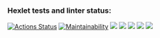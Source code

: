 ### Hexlet tests and linter status:
[![Actions Status](https://github.com/MooNMaN304/python-project-49/actions/workflows/hexlet-check.yml/badge.svg)](https://github.com/MooNMaN304/python-project-49/actions)
[![Maintainability](https://api.codeclimate.com/v1/badges/ec7ee1436db4842256f1/maintainability)](https://codeclimate.com/github/MooNMaN304/python-project-49/maintainability)
<a href="https://asciinema.org/a/1blaYuhx5sxFXxTiHYVdXRzdQ" target="_blank"><img src="https://asciinema.org/a/1blaYuhx5sxFXxTiHYVdXRzdQ.svg" /></a>
<a href="https://asciinema.org/a/661788" target="_blank"><img src="https://asciinema.org/a/661788.svg" /></a>
<a href="https://asciinema.org/a/661862" target="_blank"><img src="https://asciinema.org/a/661862.svg" /></a>
<a href="https://asciinema.org/a/661914" target="_blank"><img src="https://asciinema.org/a/661914.svg" /></a>
<a href="https://asciinema.org/a/661929" target="_blank"><img src="https://asciinema.org/a/661929.svg" /></a>
